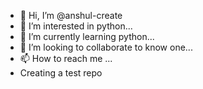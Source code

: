 - 👋 Hi, I’m @anshul-create
- 👀 I’m interested in python...
- 🌱 I’m currently learning python...
- 💞️ I’m looking to collaborate to know one...
- 📫 How to reach me ...
- Creating a test repo

<!---
anshul-create/anshul-create is a ✨ special ✨ repository because its `README.md` (this file) appears on your GitHub profile.
You can click the Preview link to take a look at your changes.
--->
